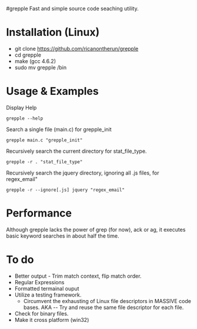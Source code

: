 #grepple
Fast and simple source code seaching utility.

# Installation (Linux)
* git clone https://github.com/ricanontherun/grepple
* cd grepple
* make (gcc 4.6.2)
* sudo mv grepple /bin

# Usage & Examples

Display Help

`grepple --help`

Search a single file (main.c) for grepple_init

`grepple main.c "grepple_init"`

Recursively search the current directory for stat_file_type.

`grepple -r . "stat_file_type"`

Recursively search the jquery directory, ignoring all .js files, for regex_email"

`grepple -r --ignore[.js] jquery "regex_email"`

# Performance
Although grepple lacks the power of grep (for now), ack or ag, it executes basic keyword searches in about half the time.

# To do
* Better output - Trim match context, flip match order. 
* Regular Expressions
* Formatted termainal ouput
* Utilize a testing framework.
  * Circumvent the exhausting of Linux file descriptors in MASSIVE code bases. AKA -- Try and reuse the same file     descriptor for each file.
* Check for binary files.
* Make it cross platform (win32)
